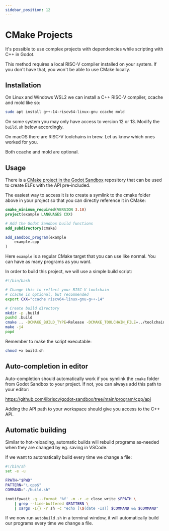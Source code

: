 ```yaml
---
sidebar_position: 12
---
```


# CMake Projects

It's possible to use complex projects with dependencies while scripting with C++ in Godot.

This method requires a local RISC-V compiler installed on your system. If you don't have that, you won't be able to use CMake locally.

## Installation

On Linux and Windows WSL2 we can install a C++ RISC-V compiler, ccache and mold like so:

```sh
sudo apt install g++-14-riscv64-linux-gnu ccache mold
```

On some system you may only have access to version 12 or 13. Modify the `build.sh` below accordingly.

On macOS there are RISC-V toolchains in brew. Let us know which ones worked for you.

Both ccache and mold are optional.

## Usage

There is a [CMake project in the Godot Sandbox](https://github.com/libriscv/godot-sandbox/tree/main/program/cpp/cmake) repository that can be used to create ELFs with the API pre-included.

The easiest way to access it is to create a symlink to the cmake folder above in your project so that you can directly reference it in CMake:

```cmake
cmake_minimum_required(VERSION 3.10)
project(example LANGUAGES CXX)

# Add the Godot Sandbox build functions
add_subdirectory(cmake)

add_sandbox_program(example
    example.cpp
)
```

Here `example` is a regular CMake target that you can use like normal. You can have as many programs as you want.

In order to build this project, we will use a simple build script:

```sh
#!/bin/bash

# Change this to reflect your RISC-V toolchain
# ccache is optional, but recommended
export CXX="ccache riscv64-linux-gnu-g++-14"

# Create build directory
mkdir -p .build
pushd .build
cmake .. -DCMAKE_BUILD_TYPE=Release -DCMAKE_TOOLCHAIN_FILE=../toolchain.cmake
make -j4
popd
```

Remember to make the script executable:

```sh
chmod +x build.sh
```

## Auto-completion in editor

Auto-completion should automatically work if you symlink the `cmake` folder from Godot Sandbox to your project. If not, you can always add this path to your editor:

https://github.com/libriscv/godot-sandbox/tree/main/program/cpp/api

Adding the API path to your workspace should give you access to the C++ API.

## Automatic building

Similar to hot-reloading, automatic builds will rebuild programs as-needed when they are changed by eg. saving in VSCode.

If we want to automatically build every time we change a file:

```sh
#!/bin/sh
set -e -u

FPATH="$PWD"
PATTERN="\.cpp$"
COMMAND="./build.sh"

inotifywait -q --format '%f' -m -r -e close_write $FPATH \
    | grep --line-buffered $PATTERN \
    | xargs -I{} -r sh -c "echo [\$(date -Is)] $COMMAND && $COMMAND"
```

If we now run `autobuild.sh` in a terminal window, it will automatically build our programs every time we change a file.
